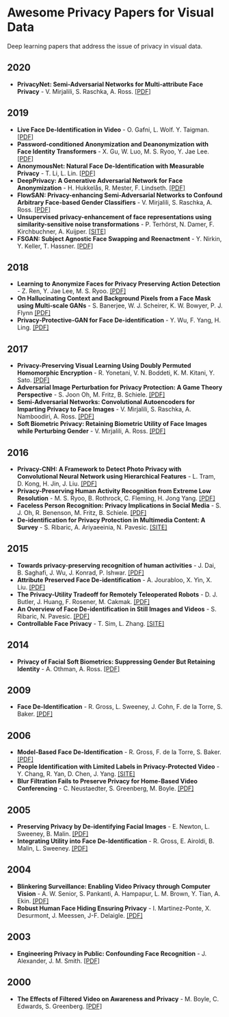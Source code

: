 # Awesome Privacy Papers for Visual Data
Deep learning papers that address the issue of privacy in visual data.

## 2020
- **PrivacyNet: Semi-Adversarial Networks for Multi-attribute Face Privacy** - V. Mirjalili, S. Raschka, A. Ross. [[PDF]](https://arxiv.org/pdf/2001.00561v1.pdf)

## 2019
- **Live Face De-Identification in Video** - O. Gafni, L. Wolf. Y. Taigman. [[PDF]](https://research.fb.com/wp-content/uploads/2019/10/Live-Face-De-Identification-in-Video.pdf?)
- **Password-conditioned Anonymization and Deanonymization with Face Identity Transformers** - X. Gu, W. Luo, M. S. Ryoo, Y. Jae Lee. [[PDF]](https://arxiv.org/abs/1911.11759)
- **AnonymousNet: Natural Face De-Identification with Measurable Privacy** - T. Li, L. Lin. [[PDF]](https://arxiv.org/pdf/1904.12620.pdf)
- **DeepPrivacy: A Generative Adversarial Network for Face Anonymization** - H. Hukkelås, R. Mester, F. Lindseth. [[PDF]](https://arxiv.org/abs/1909.04538)
- **FlowSAN: Privacy-enhancing Semi-Adversarial Networks to Confound Arbitrary Face-based Gender Classifiers** - V. Mirjalili, S. Raschka, A. Ross. [[PDF]](https://arxiv.org/abs/1905.01388)
- **Unsupervised privacy-enhancement of face representations using similarity-sensitive noise transformations** - P. Terhörst, N. Damer, F. Kirchbuchner, A. Kuijper. [[SITE]](https://link.springer.com/article/10.1007/s10489-019-01432-5)
- **FSGAN: Subject Agnostic Face Swapping and Reenactment** - Y. Nirkin, Y. Keller, T. Hassner. [[PDF]](https://arxiv.org/pdf/1908.05932.pdf)

## 2018
- **Learning to Anonymize Faces for Privacy Preserving Action Detection** - Z. Ren, Y. Jae Lee, M. S. Ryoo. [[PDF]](https://arxiv.org/abs/1803.11556)
- **On Hallucinating Context and Background Pixels from a Face Mask using Multi-scale GANs** - S. Banerjee, W. J. Scheirer, K. W. Bowyer, P. J. Flynn [[PDF]](https://arxiv.org/abs/1811.07104)
- **Privacy-Protective-GAN for Face De-identification** - Y. Wu, F. Yang, H. Ling. [[PDF]](https://arxiv.org/abs/1806.08906)

## 2017
- **Privacy-Preserving Visual Learning Using Doubly Permuted Homomorphic Encryption** - R. Yonetani, V. N. Boddeti, K. M. Kitani, Y. Sato. [[PDF]](https://arxiv.org/abs/1704.02203)
- **Adversarial Image Perturbation for Privacy Protection: A Game Theory Perspective** - S. Joon Oh, M. Fritz, B. Schiele. [[PDF]](https://arxiv.org/pdf/1703.09471.pdf)
- **Semi-Adversarial Networks: Convolutional Autoencoders for Imparting Privacy to Face Images** - V. Mirjalili, S. Raschka, A. Namboodiri, A. Ross. [[PDF]](https://arxiv.org/abs/1712.00321)
- **Soft Biometric Privacy: Retaining Biometric Utility of Face Images while Perturbing Gender** - V. Mirjalili, A. Ross. [[PDF]](https://www.cse.msu.edu/~rossarun/pubs/MirjaliliRossSoftBiometricPrivacy_IJCB2017.pdf)

## 2016
- **Privacy-CNH: A Framework to Detect Photo Privacy with Convolutional Neural Network using Hierarchical Features** - L. Tram, D. Kong, H. Jin, J. Liu. [[PDF]](https://www.aaai.org/ocs/index.php/AAAI/AAAI16/paper/view/12232)
- **Privacy-Preserving Human Activity Recognition from Extreme Low Resolution** - M. S. Ryoo, B. Rothrock, C. Fleming, H. Jong Yang. [[PDF]](https://arxiv.org/abs/1604.03196)
- **Faceless Person Recognition: Privacy Implications in Social Media** - S. J. Oh, R. Benenson, M. Fritz, B. Schiele. [[PDF]](https://arxiv.org/abs/1607.08438)
- **De-identification for Privacy Protection in Multimedia Content: A Survey** - S. Ribaric, A. Ariyaeeinia, N. Pavesic. [[SITE]](https://www.sciencedirect.com/science/article/abs/pii/S0923596516300856?via%3Dihub)

## 2015
- **Towards privacy-preserving recognition of human activities** - J. Dai, B. Saghafi, J. Wu, J. Konrad, P. Ishwar. [[PDF]](http://people.bu.edu/bsk/PDFs/Saghafi_ICIP15_Preprint.pdf)
- **Attribute Preserved Face De-identification** - A. Jourabloo, X. Yin, X. Liu. [[PDF]](https://www.cse.msu.edu/~liuxm/publication/Jourabloo_Yin_Liu_ICB2015.pdf)
- **The Privacy-Utility Tradeoff for Remotely Teleoperated Robots** - D. J. Butler, J. Huang, F. Rosener, M. Cakmak. [[PDF]](https://www.franziroesner.com/pdf/privacy-hri2014.pdf)
- **An Overview of Face De-identification in Still Images and Videos** - S. Ribaric, N. Pavesic. [[PDF]](https://bib.irb.hr/datoteka/760727.deid1.pdf)
- **Controllable Face Privacy** - T. Sim, L. Zhang. [[SITE]](https://ieeexplore.ieee.org/document/7285018)

## 2014
- **Privacy of Facial Soft Biometrics: Suppressing Gender But Retaining Identity** - A. Othman, A. Ross. [[PDF]](https://www.cse.msu.edu/~rossarun/pubs/OthmanRossGenderPrivacy_ECCVW2014.pdf)

## 2009
- **Face De-Identification** - R. Gross, L. Sweeney, J. Cohn, F. de la Torre, S. Baker. [[PDF]](http://www.cs.cmu.edu/~ftorre/web_page/humansensing.cs.cmu.edu/projects/facede/facede.pdf)

## 2006
- **Model-Based Face De-Identification** - R. Gross, F. de la Torre, S. Baker. [[PDF]](http://citeseerx.ist.psu.edu/viewdoc/download?doi=10.1.1.67.7230&rep=rep1&type=pdf)
- **People Identification with Limited Labels in Privacy-Protected Video** - Y. Chang, R. Yan, D. Chen, J. Yang. [[SITE]](https://ieeexplore.ieee.org/document/4036772)
- **Blur Filtration Fails to Preserve Privacy for Home-Based Video Conferencing** - C. Neustaedter, S. Greenberg, M. Boyle. [[PDF]](http://citeseerx.ist.psu.edu/viewdoc/download?doi=10.1.1.217.4382&rep=rep1&type=pdf)

## 2005
- **Preserving Privacy by De-identifying Facial Images** - E. Newton, L. Sweeney, B. Malin. [[PDF]](https://dataprivacylab.org/dataprivacy/projects/video/CMU-CS-03-119-300dpi.pdf)
- **Integrating Utility into Face De-Identification** - R. Gross, E. Airoldi, B. Malin, L. Sweeney. [[PDF]](https://dataprivacylab.org/dataprivacy/projects/videoutility/paper1.pdf)

## 2004
- **Blinkering Surveillance: Enabling Video Privacy through Computer Vision** - A. W. Senior, S. Pankanti, A. Hampapur, L. M. Brown, Y. Tian, A. Ekin. [[PDF]](https://pdfs.semanticscholar.org/3cf0/3f69609f9df60ef92c6e5406a4fbb9a64f4b.pdf?_ga=2.63855599.1576871921.1583322155-1842655110.1582890310)
- **Robust Human Face Hiding Ensuring Privacy** - I. Martinez-Ponte, X. Desurmont, J. Meessen, J-F. Delaigle. [[PDF]](https://pdfs.semanticscholar.org/7a2f/e57446022c47e5b8e4d9d02790970cb0290d.pdf?_ga=2.173496163.1576871921.1583322155-1842655110.1582890310)

## 2003
- **Engineering Privacy in Public: Confounding Face Recognition** - J. Alexander, J. M. Smith. [[PDF]](https://repository.upenn.edu/cgi/viewcontent.cgi?article=1196&context=cis_papers)

## 2000
- **The Effects of Filtered Video on Awareness and Privacy** - M. Boyle, C. Edwards, S. Greenberg. [[PDF]](http://grouplab.cpsc.ucalgary.ca/grouplab/uploads/Publications/Publications/2000-FilteredVideo.Report2000-657-09.pdf)
